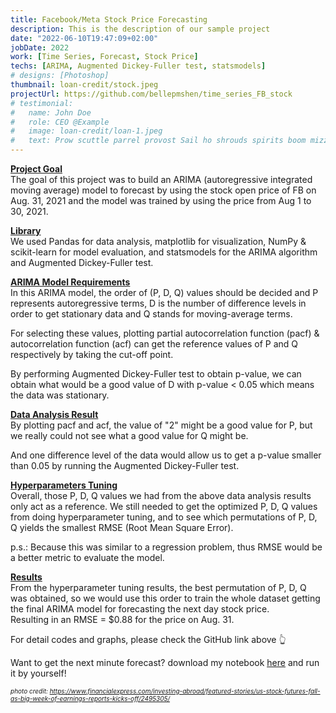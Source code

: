 ```yaml
---
title: Facebook/Meta Stock Price Forecasting
description: This is the description of our sample project
date: "2022-06-10T19:47:09+02:00"
jobDate: 2022
work: [Time Series, Forecast, Stock Price]
techs: [ARIMA, Augmented Dickey-Fuller test, statsmodels]
# designs: [Photoshop]
thumbnail: loan-credit/stock.jpeg
projectUrl: https://github.com/bellepmshen/time_series_FB_stock
# testimonial:
#   name: John Doe
#   role: CEO @Example
#   image: loan-credit/loan-1.jpeg
#   text: Prow scuttle parrel provost Sail ho shrouds spirits boom mizzenmast yardarm. Pinnace holystone mizzenmast quarter crow's nest nipperkin
---
```


<!-- This would be a description of your sample project. You can add any content you'd like. -->

<font><b><u>Project Goal</b></u></font><br>
The goal of this project was to build an ARIMA (autoregressive integrated moving average) model to forecast by using the stock open price of FB on Aug. 31, 2021 and the model was trained by using the price from Aug 1 to 30, 2021.<br> 

<font><b><u>Library</b></u></font><br>
We used Pandas for data analysis, matplotlib for visualization, NumPy & scikit-learn for model evaluation, and statsmodels for the ARIMA algorithm and Augmented Dickey-Fuller test.

<font><b><u>ARIMA Model Requirements</b></u></font><br>
In this ARIMA model, the order of (P, D, Q) values should be decided and P represents autoregressive terms, D is the number of difference levels in order to get stationary data and Q stands for moving-average terms.<br>

For selecting these values, plotting partial autocorrelation function (pacf) & autocorrelation function (acf) can get the reference values of P and Q respectively by taking the cut-off point.<br>

By performing Augmented Dickey-Fuller test to obtain p-value, we can obtain what would be a good value of D with p-value < 0.05 which means the data was stationary.<br>

<font><b><u>Data Analysis Result</b></u></font><br>
By plotting pacf and acf, the value of "2" might be a good value for P, but we really could not see what a good value for Q might be.<br>

And one difference level of the data would allow us to get a p-value smaller than 0.05 by running the Augmented Dickey-Fuller test.<br> 

<font><b><u>Hyperparameters Tuning</b></u></font><br>
Overall, those P, D, Q values we had from the above data analysis results only act as a reference. We still needed to get the optimized P, D, Q values from doing hyperparameter tuning, and to see which permutations of P, D, Q yields the smallest RMSE (Root Mean Square Error).

p.s.: Because this was similar to a regression problem, thus RMSE would be a better metric to evaluate the model.<br>

<font><b><u>Results</b></u></font><br>
From the hyperparameter tuning results, the best permutation of P, D, Q was obtained, so we would use this order to train the whole dataset getting the final ARIMA model for forecasting the next day stock price.<br>
Resulting in an RMSE = $0.88 for the price on Aug. 31.<br>

For detail codes and graphs, please check the GitHub link above :point_up_2:<br>

Want to get the next minute forecast? download my notebook <font color = "334AFF"><a href = "https://github.com/bellepmshen/time_series_FB_stock/blob/main/forecast.ipynb"><u>here</u></a></font> and run it by yourself!

<font size = "-3"><i>photo credit: https://www.financialexpress.com/investing-abroad/featured-stories/us-stock-futures-fall-as-big-week-of-earnings-reports-kicks-off/2495305/</i></font>